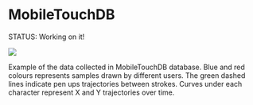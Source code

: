 # MobileTouchDB
STATUS: Working on it!

![]( http://atvs.ii.uam.es/atvs/imagen_global.png )

Example of the data collected in MobileTouchDB database. Blue and red colours represents samples drawn by different users. The green dashed lines indicate pen ups trajectories between strokes. Curves under each character represent X and Y trajectories over time.
